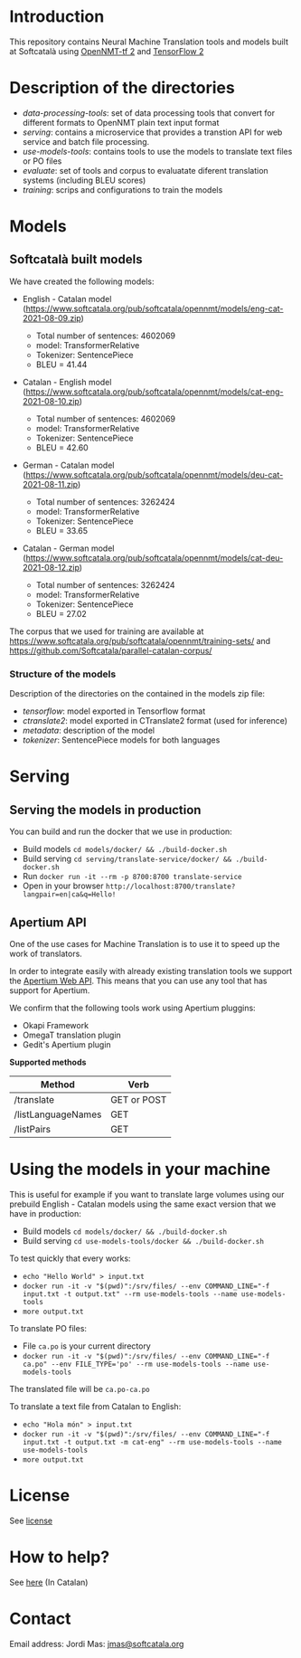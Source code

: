 # Introduction

This repository contains Neural Machine Translation tools and models built at Softcatalà using [OpenNMT-tf 2](https://github.com/OpenNMT/OpenNMT-tf) and [TensorFlow 2](https://www.tensorflow.org/)

# Description of the directories

* *data-processing-tools*: set of data processing tools that convert for different formats to OpenNMT plain text input format
* *serving*: contains a microservice that provides a transtion API for web service and batch file processing.
* *use-models-tools*: contains tools to use the models to translate text files or PO files
* *evaluate*: set of tools and corpus to evaluatate diferent translation systems (including BLEU scores)
* *training*: scrips and configurations to train the models

# Models

## Softcatalà built models

We have created the following models:

* English - Catalan model (https://www.softcatala.org/pub/softcatala/opennmt/models/eng-cat-2021-08-09.zip)
  * Total number of sentences: 4602069
  * model: TransformerRelative
  * Tokenizer: SentencePiece
  * BLEU = 41.44

* Catalan - English model (https://www.softcatala.org/pub/softcatala/opennmt/models/cat-eng-2021-08-10.zip)
  * Total number of sentences: 4602069
  * model: TransformerRelative
  * Tokenizer: SentencePiece
  * BLEU = 42.60

* German - Catalan model (https://www.softcatala.org/pub/softcatala/opennmt/models/deu-cat-2021-08-11.zip)
  * Total number of sentences: 3262424
  * model: TransformerRelative
  * Tokenizer: SentencePiece
  * BLEU = 33.65

* Catalan - German model (https://www.softcatala.org/pub/softcatala/opennmt/models/cat-deu-2021-08-12.zip)
  * Total number of sentences: 3262424
  * model: TransformerRelative
  * Tokenizer: SentencePiece
  * BLEU = 27.02

The corpus that we used for training are available at https://www.softcatala.org/pub/softcatala/opennmt/training-sets/ and https://github.com/Softcatala/parallel-catalan-corpus/

### Structure of the models

Description of the directories on the contained in the models zip file:

* *tensorflow*: model exported in Tensorflow format
* *ctranslate2*: model exported in CTranslate2 format (used for inference)
* *metadata*: description of the model
* *tokenizer*: SentencePiece models for both languages

# Serving

## Serving the models in production

You can build and run the docker that we use in production:

* Build models ```cd models/docker/ && ./build-docker.sh```
* Build serving ```cd serving/translate-service/docker/ && ./build-docker.sh```
* Run ```docker run -it --rm -p 8700:8700 translate-service```
* Open in your browser ```http://localhost:8700/translate?langpair=en|ca&q=Hello!```

## Apertium API

One of the use cases for Machine Translation is to use it to speed up the work of translators.

In order to integrate easily with already existing translation tools we support the [Apertium Web API](https://wiki.apertium.org/wiki/Apertium-apy). This means that you can use any tool that has support for Apertium.

We confirm that the following tools work using Apertium pluggins:

* Okapi Framework
* OmegaT translation plugin
* Gedit's Apertium plugin

**Supported methods**

| Method | Verb
|---|---|
|/translate  | GET or POST
|/listLanguageNames  | GET
|/listPairs  | GET

# Using the models in your machine

This is useful for example if you want to translate large volumes using our prebuild English - Catalan models using the same exact version that we have in production:

* Build models ```cd models/docker/ && ./build-docker.sh```
* Build serving ```cd use-models-tools/docker && ./build-docker.sh```

To test quickly that every works:
* ```echo "Hello World" > input.txt```
* ```docker run -it -v "$(pwd)":/srv/files/ --env COMMAND_LINE="-f input.txt -t output.txt" --rm use-models-tools --name use-models-tools```
* ```more output.txt```

To translate PO files:
* File ```ca.po``` is your current directory
* ```docker run -it -v "$(pwd)":/srv/files/ --env COMMAND_LINE="-f ca.po" --env FILE_TYPE='po' --rm use-models-tools --name use-models-tools```

The translated file will be ```ca.po-ca.po```

To translate a text file from Catalan to English:
* ```echo "Hola món" > input.txt```
* ```docker run -it -v "$(pwd)":/srv/files/ --env COMMAND_LINE="-f input.txt -t output.txt -m cat-eng" --rm use-models-tools --name use-models-tools```
* ```more output.txt```

# License

See [license](./LICENSE.md)

# How to help?

See [here](./CONTRIBUTING.md) (In Catalan)

# Contact

Email address: Jordi Mas: jmas@softcatala.org
